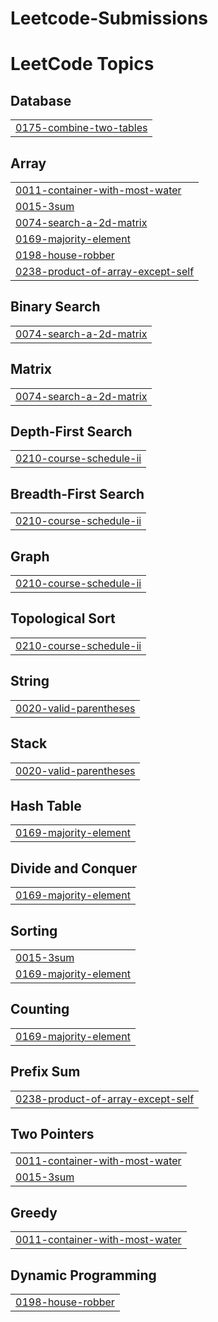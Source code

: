 # Leetcode-Submissions


<!---LeetCode Topics Start-->
# LeetCode Topics
## Database
|  |
| ------- |
| [0175-combine-two-tables](https://github.com/pramodhhbk/Leetcode-Submissions/tree/master/0175-combine-two-tables) |
## Array
|  |
| ------- |
| [0011-container-with-most-water](https://github.com/pramodhhbk/Leetcode-Submissions/tree/master/0011-container-with-most-water) |
| [0015-3sum](https://github.com/pramodhhbk/Leetcode-Submissions/tree/master/0015-3sum) |
| [0074-search-a-2d-matrix](https://github.com/pramodhhbk/Leetcode-Submissions/tree/master/0074-search-a-2d-matrix) |
| [0169-majority-element](https://github.com/pramodhhbk/Leetcode-Submissions/tree/master/0169-majority-element) |
| [0198-house-robber](https://github.com/pramodhhbk/Leetcode-Submissions/tree/master/0198-house-robber) |
| [0238-product-of-array-except-self](https://github.com/pramodhhbk/Leetcode-Submissions/tree/master/0238-product-of-array-except-self) |
## Binary Search
|  |
| ------- |
| [0074-search-a-2d-matrix](https://github.com/pramodhhbk/Leetcode-Submissions/tree/master/0074-search-a-2d-matrix) |
## Matrix
|  |
| ------- |
| [0074-search-a-2d-matrix](https://github.com/pramodhhbk/Leetcode-Submissions/tree/master/0074-search-a-2d-matrix) |
## Depth-First Search
|  |
| ------- |
| [0210-course-schedule-ii](https://github.com/pramodhhbk/Leetcode-Submissions/tree/master/0210-course-schedule-ii) |
## Breadth-First Search
|  |
| ------- |
| [0210-course-schedule-ii](https://github.com/pramodhhbk/Leetcode-Submissions/tree/master/0210-course-schedule-ii) |
## Graph
|  |
| ------- |
| [0210-course-schedule-ii](https://github.com/pramodhhbk/Leetcode-Submissions/tree/master/0210-course-schedule-ii) |
## Topological Sort
|  |
| ------- |
| [0210-course-schedule-ii](https://github.com/pramodhhbk/Leetcode-Submissions/tree/master/0210-course-schedule-ii) |
## String
|  |
| ------- |
| [0020-valid-parentheses](https://github.com/pramodhhbk/Leetcode-Submissions/tree/master/0020-valid-parentheses) |
## Stack
|  |
| ------- |
| [0020-valid-parentheses](https://github.com/pramodhhbk/Leetcode-Submissions/tree/master/0020-valid-parentheses) |
## Hash Table
|  |
| ------- |
| [0169-majority-element](https://github.com/pramodhhbk/Leetcode-Submissions/tree/master/0169-majority-element) |
## Divide and Conquer
|  |
| ------- |
| [0169-majority-element](https://github.com/pramodhhbk/Leetcode-Submissions/tree/master/0169-majority-element) |
## Sorting
|  |
| ------- |
| [0015-3sum](https://github.com/pramodhhbk/Leetcode-Submissions/tree/master/0015-3sum) |
| [0169-majority-element](https://github.com/pramodhhbk/Leetcode-Submissions/tree/master/0169-majority-element) |
## Counting
|  |
| ------- |
| [0169-majority-element](https://github.com/pramodhhbk/Leetcode-Submissions/tree/master/0169-majority-element) |
## Prefix Sum
|  |
| ------- |
| [0238-product-of-array-except-self](https://github.com/pramodhhbk/Leetcode-Submissions/tree/master/0238-product-of-array-except-self) |
## Two Pointers
|  |
| ------- |
| [0011-container-with-most-water](https://github.com/pramodhhbk/Leetcode-Submissions/tree/master/0011-container-with-most-water) |
| [0015-3sum](https://github.com/pramodhhbk/Leetcode-Submissions/tree/master/0015-3sum) |
## Greedy
|  |
| ------- |
| [0011-container-with-most-water](https://github.com/pramodhhbk/Leetcode-Submissions/tree/master/0011-container-with-most-water) |
## Dynamic Programming
|  |
| ------- |
| [0198-house-robber](https://github.com/pramodhhbk/Leetcode-Submissions/tree/master/0198-house-robber) |
<!---LeetCode Topics End-->

